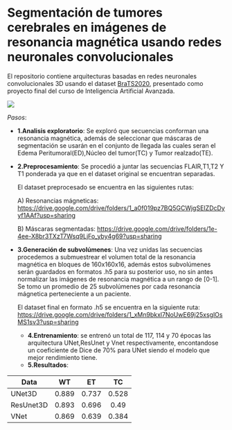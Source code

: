 # Segmentación de tumores cerebrales en imágenes de resonancia magnética usando redes neuronales convolucionales

El repositorio contiene arquitecturas basadas en redes neuronales convolucionales 3D usando el dataset <a href="https://www.kaggle.com/awsaf49/brats20-dataset-training-validation">BraTS2020</a>, presentado como proyecto final del curso de Inteligencia Artificial Avanzada.

<img src="https://github.com/renzoguerrero17/Segmentacion-de-tumores-cerebrales-usando-redes-neuronales-convolucionales/blob/master/assets/Brats2020.gif" align="center">

*Pasos*:

- **1.Analisis exploratorio**: Se exploró que secuencias conforman una resonancia magnética, además de seleccionar que máscaras de segmentación se usarán en el conjunto de llegada las cuales seran el Edema Peritumoral(ED),Núcleo del tumor(TC) y Tumor realzado(TE).

- **2.Preprocesamiento**: Se procedió a juntar las secuencias FLAIR,T1,T2  Y T1 ponderada ya que en el dataset original se encuentran separadas.

   El dataset preprocesado se encuentra en las siguientes rutas:

   A) Resonancias mágneticas: https://drive.google.com/drive/folders/1_a0f019pz7BQ5GCWjgSEIZDcDyyf1AAf?usp=sharing

   B) Máscaras segmentadas: https://drive.google.com/drive/folders/1e-4ee-X8br3TXzT7Wsq9LjFo_yby4g69?usp=sharing

- **3.Generación de subvolúmenes**: Una vez unidas las secuencias procedemos a submuestrear el volumen total de la resonancia magnética en bloques de 160x160x16, además estos subvolúmenes serán guardados en formatos .h5 para su posterior uso, no sin antes normalizar las imágenes de resonancia magnética a un rango de [0-1].
Se tomo un promedio de 25 subvolúmenes por cada resonancia mágnetica perteneciente a un paciente.

  El dataset final en formato .h5 se encuentra en la siguiente ruta: https://drive.google.com/drive/folders/1_xMn9bkxl7NoUwE69j25xsglOsMS1sv3?usp=sharing
  
  - **4.Entrenamiento**: se entrenó un total de 117, 114 y 70 épocas las arquitectura UNet,ResUnet y Vnet respectivamente, encontandose un coeficiente de Dice de 70% para UNet siendo el modelo que mejor rendimiento tiene.
  - **5.Resultados**: 
 <table align = "center">
<thead>
<tr>
<th>Data</th>
<th align="center">WT</th>
<th align="center">ET</th>
<th align="center">TC</th>
</tr>
</thead>
<tbody>
<tr>
<td>UNet3D</td>
<td align="center">0.889</td>
<td align="center">0.737</td>
<td align="center">0.528</td>
</tr>
<tr>
<td>ResUnet3D</td>
<td align="center">0.893</td>
<td align="center">0.696</td>
<td align="center">0.49</td>
</tr>
<tr>
<td>VNet</td>
<td align="center">0.869</td>
<td align="center">0.639</td>
<td align="center">0.384</td>
</tr>
</tbody>
</table>
